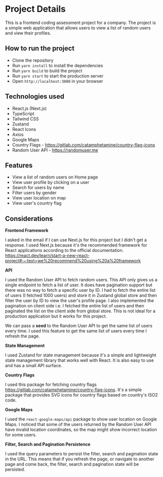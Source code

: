 # Project Details

This is a frontend coding assessment project for a company. The project is a simple web application that allows users to view a list of random users and view their profiles.

## How to run the project

- Clone the repository
- Run `yarn install` to install the dependencies
- Run `yarn build` to build the project
- Run `yarn start` to start the production server
- Open `http://localhost:3000` in your browser

## Technologies used

- React.js (Next.js)
- TypeScript
- Tailwind CSS
- Zustand
- React Icons
- Axios
- Google Maps
- Country Flags - https://gitlab.com/catamphetamine/country-flag-icons
- Random User API - https://randomuser.me

## Features

- View a list of random users on Home page
- View user profile by clicking on a user
- Search for users by name
- Filter users by gender
- View user location on map
- View user's country flag

## Considerations

**Frontend Framework**

I asked in the email if I can use Next.js for this project but I didn't get a response. I used Next.js because it's the recommended framework for React applications according to the official documentation.
https://react.dev/learn/start-a-new-react-project#:~:text=we%20recommend%20using%20a%20framework

**API**

I used the Random User API to fetch random users. This API only gives us a single endpoint to fetch a list of user. It does have pagination support but there was no way to fetch a specific user by ID. I had to fetch the entire list of users (I fetched 1000 users) and store it in Zustand global store and then filter the user by ID to view the user's profile page. I also implemented the pagination on client side i.e. I fetched the entire list of users and then paginated the list on the client side from global store. This is not ideal for a production application but it works for this project.

We can pass a **seed** to the Random User API to get the same list of users every time. I used this feature to get the same list of users every time I refresh the page.

**State Management**

I used Zustand for state management because it's a simple and lightweight state management library that works well with React. It is also easy to use and has a small API surface.

**Country Flags**

I used this package for fetching country flags https://gitlab.com/catamphetamine/country-flag-icons. It's a simple package that provides SVG icons for country flags based on country's ISO2 code.

**Google Maps**

I used the `react-google-maps/api` package to show user location on Google Maps. I noticed that some of the users returned by the Random User API have invalid location coordinates, so the map might show incorrect location for some users.

**Filter, Search and Pagination Persistence**

I used the query parameters to persist the filter, search and pagination state in the URL. This means that if you refresh the page, or navigate to another page and come back, the filter, search and pagination state will be persisted.
